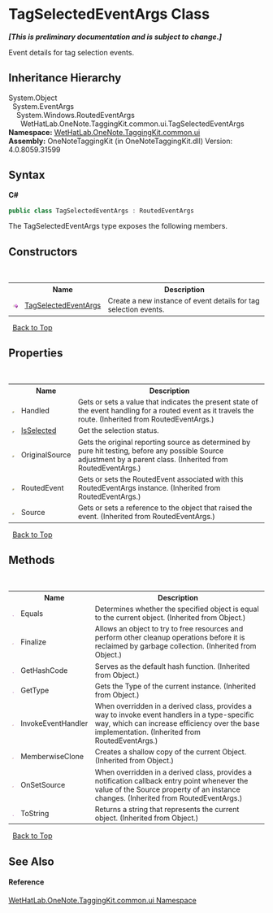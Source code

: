 # TagSelectedEventArgs Class
 _**\[This is preliminary documentation and is subject to change.\]**_

Event details for tag selection events.


## Inheritance Hierarchy
System.Object<br />&nbsp;&nbsp;System.EventArgs<br />&nbsp;&nbsp;&nbsp;&nbsp;System.Windows.RoutedEventArgs<br />&nbsp;&nbsp;&nbsp;&nbsp;&nbsp;&nbsp;WetHatLab.OneNote.TaggingKit.common.ui.TagSelectedEventArgs<br />
**Namespace:**&nbsp;<a href="043a9407-ac38-b3ac-7348-a6090af495ad">WetHatLab.OneNote.TaggingKit.common.ui</a><br />**Assembly:**&nbsp;OneNoteTaggingKit (in OneNoteTaggingKit.dll) Version: 4.0.8059.31599

## Syntax

**C#**<br />
``` C#
public class TagSelectedEventArgs : RoutedEventArgs
```

The TagSelectedEventArgs type exposes the following members.


## Constructors
&nbsp;<table><tr><th></th><th>Name</th><th>Description</th></tr><tr><td>![Public method](media/pubmethod.gif "Public method")</td><td><a href="8e68bbfe-2169-4199-c5bb-25a20ca46541">TagSelectedEventArgs</a></td><td>
Create a new instance of event details for tag selection events.</td></tr></table>&nbsp;
<a href="#tagselectedeventargs-class">Back to Top</a>

## Properties
&nbsp;<table><tr><th></th><th>Name</th><th>Description</th></tr><tr><td>![Public property](media/pubproperty.gif "Public property")</td><td>Handled</td><td>
Gets or sets a value that indicates the present state of the event handling for a routed event as it travels the route.
 (Inherited from RoutedEventArgs.)</td></tr><tr><td>![Public property](media/pubproperty.gif "Public property")</td><td><a href="d795c5be-8b9d-d487-d653-c7a042661065">IsSelected</a></td><td>
Get the selection status.</td></tr><tr><td>![Public property](media/pubproperty.gif "Public property")</td><td>OriginalSource</td><td>
Gets the original reporting source as determined by pure hit testing, before any possible Source adjustment by a parent class.
 (Inherited from RoutedEventArgs.)</td></tr><tr><td>![Public property](media/pubproperty.gif "Public property")</td><td>RoutedEvent</td><td>
Gets or sets the RoutedEvent associated with this RoutedEventArgs instance.
 (Inherited from RoutedEventArgs.)</td></tr><tr><td>![Public property](media/pubproperty.gif "Public property")</td><td>Source</td><td>
Gets or sets a reference to the object that raised the event.
 (Inherited from RoutedEventArgs.)</td></tr></table>&nbsp;
<a href="#tagselectedeventargs-class">Back to Top</a>

## Methods
&nbsp;<table><tr><th></th><th>Name</th><th>Description</th></tr><tr><td>![Public method](media/pubmethod.gif "Public method")</td><td>Equals</td><td>
Determines whether the specified object is equal to the current object.
 (Inherited from Object.)</td></tr><tr><td>![Protected method](media/protmethod.gif "Protected method")</td><td>Finalize</td><td>
Allows an object to try to free resources and perform other cleanup operations before it is reclaimed by garbage collection.
 (Inherited from Object.)</td></tr><tr><td>![Public method](media/pubmethod.gif "Public method")</td><td>GetHashCode</td><td>
Serves as the default hash function.
 (Inherited from Object.)</td></tr><tr><td>![Public method](media/pubmethod.gif "Public method")</td><td>GetType</td><td>
Gets the Type of the current instance.
 (Inherited from Object.)</td></tr><tr><td>![Protected method](media/protmethod.gif "Protected method")</td><td>InvokeEventHandler</td><td>
When overridden in a derived class, provides a way to invoke event handlers in a type-specific way, which can increase efficiency over the base implementation.
 (Inherited from RoutedEventArgs.)</td></tr><tr><td>![Protected method](media/protmethod.gif "Protected method")</td><td>MemberwiseClone</td><td>
Creates a shallow copy of the current Object.
 (Inherited from Object.)</td></tr><tr><td>![Protected method](media/protmethod.gif "Protected method")</td><td>OnSetSource</td><td>
When overridden in a derived class, provides a notification callback entry point whenever the value of the Source property of an instance changes.
 (Inherited from RoutedEventArgs.)</td></tr><tr><td>![Public method](media/pubmethod.gif "Public method")</td><td>ToString</td><td>
Returns a string that represents the current object.
 (Inherited from Object.)</td></tr></table>&nbsp;
<a href="#tagselectedeventargs-class">Back to Top</a>

## See Also


#### Reference
<a href="043a9407-ac38-b3ac-7348-a6090af495ad">WetHatLab.OneNote.TaggingKit.common.ui Namespace</a><br />